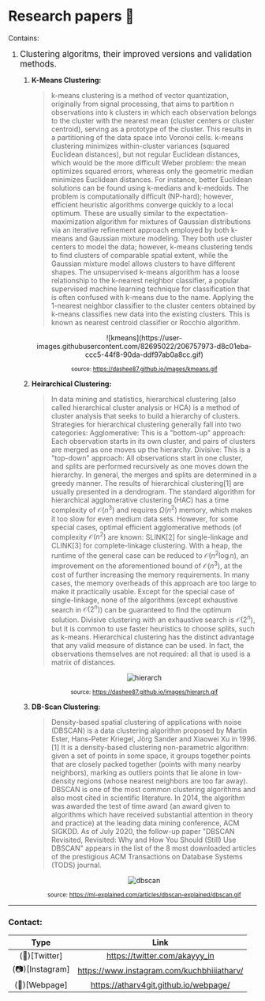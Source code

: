 # Research papers 📄
Contains:
1. <big>Clustering algoritms, their improved versions and validation methods.</big>
    1. __K-Means Clustering:__
        >k-means clustering is a method of vector quantization, originally from signal processing, that aims to partition n observations into k clusters in which each observation belongs to the cluster with the nearest mean (cluster centers or cluster centroid), serving as a prototype of the cluster. This results in a partitioning of the data space into Voronoi cells. k-means clustering minimizes within-cluster variances (squared Euclidean distances), but not regular Euclidean distances, which would be the more difficult Weber problem: the mean optimizes squared errors, whereas only the geometric median minimizes Euclidean distances. For instance, better Euclidean solutions can be found using k-medians and k-medoids.
        >The problem is computationally difficult (NP-hard); however, efficient heuristic algorithms converge quickly to a local optimum. These are usually similar to the expectation-maximization algorithm for mixtures of Gaussian distributions via an iterative refinement approach employed by both k-means and Gaussian mixture modeling. They both use cluster centers to model the data; however, k-means clustering tends to find clusters of comparable spatial extent, while the Gaussian mixture model allows clusters to have different shapes.
        >The unsupervised k-means algorithm has a loose relationship to the k-nearest neighbor classifier, a popular supervised machine learning technique for classification that is often confused with k-means due to the name. Applying the 1-nearest neighbor classifier to the cluster centers obtained by k-means classifies new data into the existing clusters. This is known as nearest centroid classifier or Rocchio algorithm.
        <center>
        ![kmeans](https://user-images.githubusercontent.com/82695022/206757973-d8c01eba-ccc5-44f8-90da-ddf97ab0a8cc.gif)

        <small>source: https://dashee87.github.io/images/kmeans.gif</small>
        </center>

    2. __Heirarchical Clustering:__
        >In data mining and statistics, hierarchical clustering (also called hierarchical cluster analysis or HCA) is a method of cluster analysis that seeks to build a hierarchy of clusters. Strategies for hierarchical clustering generally fall into two categories:
        >Agglomerative: This is a "bottom-up" approach: Each observation starts in its own cluster, and pairs of clusters are merged as one moves up the hierarchy.
Divisive: This is a "top-down" approach: All observations start in one cluster, and splits are performed recursively as one moves down the hierarchy.
In general, the merges and splits are determined in a greedy manner. The results of hierarchical clustering[1] are usually presented in a dendrogram.
The standard algorithm for hierarchical agglomerative clustering (HAC) has a time complexity of ${\displaystyle {\mathcal {O}}(n^{3})}$ and requires ${\displaystyle \Omega (n^{2})}$ memory, which makes it too slow for even medium data sets. However, for some special cases, optimal efficient agglomerative methods (of complexity ${\displaystyle {\mathcal {O}}(n^{2})}$ are known: SLINK[2] for single-linkage and CLINK[3] for complete-linkage clustering. With a heap, the runtime of the general case can be reduced to ${\displaystyle {\mathcal {O}}(n^{2}\log n)}$, an improvement on the aforementioned bound of ${\displaystyle {\mathcal {O}}(n^{3})}$, at the cost of further increasing the memory requirements. In many cases, the memory overheads of this approach are too large to make it practically usable.
Except for the special case of single-linkage, none of the algorithms (except exhaustive search in ${\displaystyle {\mathcal {O}}(2^{n})}$) can be guaranteed to find the optimum solution.
Divisive clustering with an exhaustive search is ${\displaystyle {\mathcal {O}}(2^{n})}$, but it is common to use faster heuristics to choose splits, such as k-means.
Hierarchical clustering has the distinct advantage that any valid measure of distance can be used. In fact, the observations themselves are not required: all that is used is a matrix of distances.

        <center>

        ![hierarch](https://user-images.githubusercontent.com/82695022/206758025-4fa66364-5abb-4ad0-8b8a-b56f02db0af5.gif)


        <small>source: https://dashee87.github.io/images/hierarch.gif</small>
        </center>
    3. __DB-Scan Clustering:__
        >Density-based spatial clustering of applications with noise (DBSCAN) is a data clustering algorithm proposed by Martin Ester, Hans-Peter Kriegel, Jörg Sander and Xiaowei Xu in 1996.[1] It is a density-based clustering non-parametric algorithm: given a set of points in some space, it groups together points that are closely packed together (points with many nearby neighbors), marking as outliers points that lie alone in low-density regions (whose nearest neighbors are too far away). DBSCAN is one of the most common clustering algorithms and also most cited in scientific literature.
In 2014, the algorithm was awarded the test of time award (an award given to algorithms which have received substantial attention in theory and practice) at the leading data mining conference, ACM SIGKDD. As of July 2020, the follow-up paper "DBSCAN Revisited, Revisited: Why and How You Should (Still) Use DBSCAN" appears in the list of the 8 most downloaded articles of the prestigious ACM Transactions on Database Systems (TODS) journal.
        <center>

        ![dbscan](https://user-images.githubusercontent.com/82695022/206758096-9bc06eb9-26be-4f08-a562-5fe2973a60fe.gif)


        <small>source: https://ml-explained.com/articles/dbscan-explained/dbscan.gif</small>
        </center>
<hr>

### Contact:

|Type | Link | 
| :---: | :---: |
|(🐤)[Twitter] | https://twitter.com/akayyy_in |
|(📷)[Instagram] | https://www.instagram.com/kuchbhiiiatharv/ |
|(🔗)[Webpage] | https://atharv4git.github.io/webpage/ |
